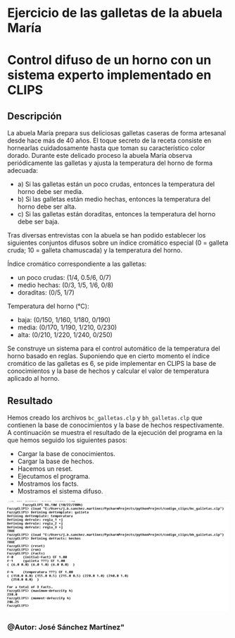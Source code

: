 # Ejercicio de las galletas de la abuela María

# Control difuso de un horno con un sistema experto implementado en CLIPS

## Descripción

La abuela María prepara sus deliciosas galletas caseras de forma artesanal desde hace más
de 40 años. El toque secreto de la receta consiste en hornearlas cuidadosamente hasta que
toman su característico color dorado. Durante este delicado proceso la abuela María
observa periódicamente las galletas y ajusta la temperatura del horno de forma adecuada:
- a) Si las galletas están un poco crudas, entonces la temperatura del horno debe ser media.
- b) Si las galletas están medio hechas, entonces la temperatura del horno debe ser alta.
- c) Si las galletas están doraditas, entonces la temperatura del horno debe ser baja.

Tras diversas entrevistas con la abuela se han podido establecer los siguientes conjuntos
difusos sobre un índice cromático especial (0 = galleta cruda; 10 = galleta chamuscada) y la
temperatura del horno.

Índice cromático correspondiente a las galletas:
-  un poco crudas: (1/4, 0.5/6, 0/7)
-  medio hechas: (0/3, 1/5, 1/6, 0/8)
-  doraditas: (0/5, 1/7)

Temperatura del horno (°C):
- baja: (0/150, 1/160, 1/180, 0/190)
- media: (0/170, 1/190, 1/210, 0/230)
- alta: (0/210, 1/220, 1/240, 0/250)

Se construye un sistema para el control automático de la temperatura del horno basado en
reglas. Suponiendo que en cierto momento el índice cromático de las galletas es 6, se pide
implementar en CLIPS la base de conocimientos y la base de hechos y calcular el valor de
temperatura aplicado al horno.

## Resultado

Hemos creado los archivos `bc_galletas.clp` y `bh_galletas.clp` que contienen la base de conocimientos y la base de hechos respectivamente. 
A continuación se muestra el resultado de la ejecución del programa en la que hemos seguido los siguientes pasos:
- Cargar la base de conocimientos.
- Cargar la base de hechos.
- Hacemos un reset.
- Ejecutamos el programa.
- Mostramos los facts.
- Mostramos el sistema difuso.

![Diagrama del proyecto](images/result.png)

### @Autor: José Sánchez Martínez"
